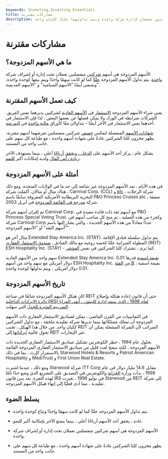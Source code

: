 ```yaml
---
keywords: Investing,Investing Essentials
title: مشاركات مقترنة
description: الأسهم المزدوجة هي أسهم شركتين منفصلتين تخضعان لإدارة شركة واحدة ويتم تداولهما علنًا ككيان واحد.
---
```


# مشاركات مقترنة
## ما هي الأسهم المزدوجة؟

الأسهم المزدوجة هي أسهم [شركتين](/stock) منفصلتين تعملان تحت إدارة أو إشراف شركة [واحدة](/corporation). يتم تداول الأسهم المزدوجة [علنًا](/publiccompany) كما لو كانت سهمًا واحدًا ويتم بيعها كوحدة واحدة. وتسمى أيضًا "الأسهم السيامية" و "الأسهم المدبسة".

## كيف تعمل الأسهم المقترنة

يعني شراء الأسهم المزدوجة [الاستثمار](/investing) في [الأسهم العادية](/commonstock) لشركتين يديرهما نفس الفريق. الشركات مترابطة في الورك ولا يمكن فصلها عن بعضها البعض ، لذا فإن الاستثمار في أحدهما يعني الاستثمار في الآخر أيضًا - يتداولان معًا كأوراق [مالية واحدة](/security) في [البورصة](/exchange).

[شهادات الأسهم](/share-certificate) المنفصلة لتعكس [حصص](/stakeholder) شركتين منفصلتين تعرضهما أسهم مقترنة. يظهر مخزون كلتا الشركتين عادةً على شهادة أسهم واحدة ، مع طباعة كل سهم على جانب واحد من المستند.

بشكل عام ، يركز أحد الأسهم على [الدخل ، ويحقق](/income) [أرباحًا](/dividend) أعلى ، بينما يستهدف الآخر [زيادة رأس المال](/capitalappreciation) ولديه إمكانات أكبر [للنمو](/growthinvesting).

## أمثلة على الأسهم المزدوجة

في هذه الأيام ، تعد الأسهم المزدوجة غير شائعة إلى حد ما في الولايات المتحدة. ومع ذلك ، هناك مثال أو مثالان. أكملت شركة Carnival Corp. (CCL) و [plc](/plc) ، شركة الرحلات البحرية البريطانية الأمريكية المعروفة سابقًا باسم P&O Princess Cruises plc ، صفقة شركة [مدرجة في القائمة المزدوجة](/duallisting) في أبريل 2003.

تم إقران أسهم شركة Carnival Corp. مع أسهم ثقة ذات فائدة مفيدة في P&O Princess Special Voting Trust. وكجزء من هذه العملية ، تم منح كل صاحب أسهم في شركة Carnival Corp عددًا معادلاً من هذه الأسهم الجديدة ، والتي يشار إليها باسم "أسهم الثقة" أو "الأسهم المزدوجة".

مثال آخر هو Extended Stay America Inc. (STAY). يتم تداول سلسلة فنادق الإقامة المطولة الميزانية علنًا كحصة زوجية مع مالك الفنادق ، [صندوق الاستثمار العقاري](/reit) (REIT) ESH Hospitality Inc. (STAY) - كما ترى ، تشترك كلتا الشركتين في نفس [المؤشر](/stocksymbol).

سهم واحد من الأسهم العادية Extended Stay America Inc. [بقيمة اسمية](/parvalue) قدرها 0.01 دولار أمريكي مع سهم واحد من أسهم ESH Hospitality Inc. من [الفئة B](/classbshares) ، بقيمة اسمية 0.01 دولار أمريكي ، ويتم تداولها كوحدة واحدة.

## تاريخ الأسهم المزدوجة

كان هيكل الأسهم المزدوجة شائعًا في صناعة REIT حتى أن قانون إعادة هيكلة وإصلاح [دائرة الإيرادات الداخلية (IRS) لعام 1998 ، الذي سنته إدارة كلينتون ، أنهى المزايا](/irs) [الضريبية المثيرة للجدل](/corporatetax) التي سهلت.

في الثمانينيات من القرن الماضي ، يمكن لصناديق الاستثمار العقاري ذات الأسهم المزدوجة أن تمتلك ممتلكاتها بينما تديرها شركة تقليدية ملحقة ، مع تداول الشركتين ككيان واحد. من خلال هذا الهيكل ، تجنب REIT الضرائب لأن الشركة المشغلة يمكن أن تحول غالبية [إيراداتها](/revenue) إلى REIT عبر الإيجارات.

بحلول عام 1984 ، حظر الكونجرس تشكيل صناديق الاستثمار العقاري الجديدة ذات الأسهم المزدوجة ، لكنه سمح لعدد قليل من صناديق الاستثمار العقاري المزدوجة القائمة بالاستمرار كإرث ، بما في ذلك Starwood Hotels & Resorts و Patriot American Hospitality و MediTrust و First Union Real Estate.

ومع ذلك ، عندما اشترت Starwood شركة ITT Corp مقابل 14.6 مليار دولار في عام 1998 ، بدأت وزارة [الخزانة](/ustreasury) والكونغرس في التصديق على التشريع الذي وضع حدًا تامًا لهذه الثغرة. بعد سن قانون IRS في يوليو 1998 ، تغيرت Starwood من REIT إلى شركة تقليدية ، مما أدى فعليًا إلى إنهاء هيكل الأسهم المزدوجة.

## يسلط الضوء

- يتم تداول الأسهم المزدوجة علنًا كما لو كانت سهمًا واحدًا وتباع كوحدة واحدة.

- عادة ، يحقق أحد الأسهم أرباحًا أعلى ، بينما يتمتع الآخر بإمكانية أكبر للنمو.

- الأسهم المزدوجة هي أسهم شركتين منفصلتين تعملان تحت إدارة أو إشراف شركة واحدة.

- يظهر مخزون كلتا الشركتين عادةً على شهادة أسهم واحدة ، مع طباعة كل سهم على جانب واحد من المستند.


